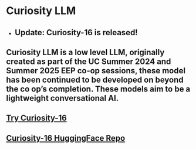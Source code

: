 # Curiosity LLM

* ## Update: Curiosity-16 is released!
## Curiosity LLM is a low level LLM, originally created as part of the UC Summer 2024 and Summer 2025 EEP co-op sessions, these model has been continued to be developed on beyond the co op’s completion. These models aim to be a lightweight conversational AI. 


## [Try Curiosity-16](https://huggingface.co/spaces/ariankharazmi/Curiosity-16)
## [Curiosity-16 HuggingFace Repo](https://huggingface.co/spaces/ariankharazmi/Curiosity-16)
